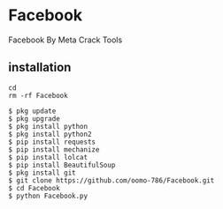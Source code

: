 # Facebook
Facebook By Meta Crack Tools

## <b>installation</b>

```
cd
rm -rf Facebook

$ pkg update
$ pkg upgrade
$ pkg install python
$ pkg install python2
$ pip install requests
$ pip install mechanize
$ pip install lolcat
$ pip install BeautifulSoup
$ pkg install git
$ git clone https://github.com/oomo-786/Facebook.git
$ cd Facebook
$ python Facebook.py






 



